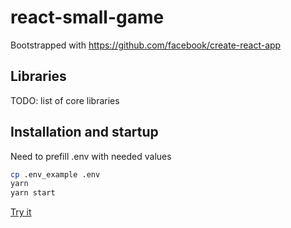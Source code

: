 # react-small-game

Bootstrapped with https://github.com/facebook/create-react-app

## Libraries

TODO: list of core libraries

## Installation and startup

Need to prefill .env with needed values

```sh
cp .env_example .env
yarn
yarn start
```
[Try it](https://guess-location-eu.herokuapp.com/play)

